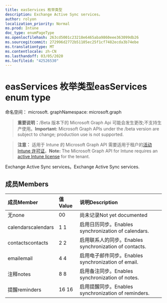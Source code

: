 ```yaml
---
title: easServices 枚举类型
description: Exchange Active Sync services。
author: rolyon
localization_priority: Normal
ms.prod: Intune
doc_type: enumPageType
ms.openlocfilehash: 263cd5001c23218e6465aba9860eee363099db26
ms.sourcegitcommit: 272996d2772b51105ec25f1cf7482ecda3b74ebe
ms.translationtype: MT
ms.contentlocale: zh-CN
ms.lasthandoff: 03/05/2020
ms.locfileid: "42526530"
---
```

# <a name="easservices-enum-type"></a><span data-ttu-id="8d1d0-103">easServices 枚举类型</span><span class="sxs-lookup"><span data-stu-id="8d1d0-103">easServices enum type</span></span>

<span data-ttu-id="8d1d0-104">命名空间： microsoft. graph</span><span class="sxs-lookup"><span data-stu-id="8d1d0-104">Namespace: microsoft.graph</span></span>

> <span data-ttu-id="8d1d0-105">**重要说明：**/Beta 版本下的 Microsoft Graph Api 可能会发生更改;不支持生产使用。</span><span class="sxs-lookup"><span data-stu-id="8d1d0-105">**Important:** Microsoft Graph APIs under the /beta version are subject to change; production use is not supported.</span></span>

> <span data-ttu-id="8d1d0-106">**注意：** 适用于 Intune 的 Microsoft Graph API 需要适用于租户的[活动 Intune 许可证](https://go.microsoft.com/fwlink/?linkid=839381)。</span><span class="sxs-lookup"><span data-stu-id="8d1d0-106">**Note:** The Microsoft Graph API for Intune requires an [active Intune license](https://go.microsoft.com/fwlink/?linkid=839381) for the tenant.</span></span>

<span data-ttu-id="8d1d0-107">Exchange Active Sync services。</span><span class="sxs-lookup"><span data-stu-id="8d1d0-107">Exchange Active Sync services.</span></span>

## <a name="members"></a><span data-ttu-id="8d1d0-108">成员</span><span class="sxs-lookup"><span data-stu-id="8d1d0-108">Members</span></span>
|<span data-ttu-id="8d1d0-109">成员</span><span class="sxs-lookup"><span data-stu-id="8d1d0-109">Member</span></span>|<span data-ttu-id="8d1d0-110">值</span><span class="sxs-lookup"><span data-stu-id="8d1d0-110">Value</span></span>|<span data-ttu-id="8d1d0-111">说明</span><span class="sxs-lookup"><span data-stu-id="8d1d0-111">Description</span></span>|
|:---|:---|:---|
|<span data-ttu-id="8d1d0-112">无</span><span class="sxs-lookup"><span data-stu-id="8d1d0-112">none</span></span>|<span data-ttu-id="8d1d0-113">0</span><span class="sxs-lookup"><span data-stu-id="8d1d0-113">0</span></span>|<span data-ttu-id="8d1d0-114">尚未记录</span><span class="sxs-lookup"><span data-stu-id="8d1d0-114">Not yet documented</span></span>|
|<span data-ttu-id="8d1d0-115">calendars</span><span class="sxs-lookup"><span data-stu-id="8d1d0-115">calendars</span></span>|<span data-ttu-id="8d1d0-116">1 </span><span class="sxs-lookup"><span data-stu-id="8d1d0-116">1</span></span>|<span data-ttu-id="8d1d0-117">启用日历同步。</span><span class="sxs-lookup"><span data-stu-id="8d1d0-117">Enables synchronization of calendars.</span></span>|
|<span data-ttu-id="8d1d0-118">contacts</span><span class="sxs-lookup"><span data-stu-id="8d1d0-118">contacts</span></span>|<span data-ttu-id="8d1d0-119">2 </span><span class="sxs-lookup"><span data-stu-id="8d1d0-119">2</span></span>|<span data-ttu-id="8d1d0-120">启用联系人的同步。</span><span class="sxs-lookup"><span data-stu-id="8d1d0-120">Enables synchronization of contacts.</span></span>|
|<span data-ttu-id="8d1d0-121">email</span><span class="sxs-lookup"><span data-stu-id="8d1d0-121">email</span></span>|<span data-ttu-id="8d1d0-122">4 </span><span class="sxs-lookup"><span data-stu-id="8d1d0-122">4</span></span>|<span data-ttu-id="8d1d0-123">启用电子邮件同步。</span><span class="sxs-lookup"><span data-stu-id="8d1d0-123">Enables synchronization of email.</span></span>|
|<span data-ttu-id="8d1d0-124">注释</span><span class="sxs-lookup"><span data-stu-id="8d1d0-124">notes</span></span>|<span data-ttu-id="8d1d0-125">8 </span><span class="sxs-lookup"><span data-stu-id="8d1d0-125">8</span></span>|<span data-ttu-id="8d1d0-126">启用备注同步。</span><span class="sxs-lookup"><span data-stu-id="8d1d0-126">Enables synchronization of notes.</span></span>|
|<span data-ttu-id="8d1d0-127">提醒</span><span class="sxs-lookup"><span data-stu-id="8d1d0-127">reminders</span></span>|<span data-ttu-id="8d1d0-128">16 </span><span class="sxs-lookup"><span data-stu-id="8d1d0-128">16</span></span>|<span data-ttu-id="8d1d0-129">启用提醒同步。</span><span class="sxs-lookup"><span data-stu-id="8d1d0-129">Enables synchronization of reminders.</span></span>|



